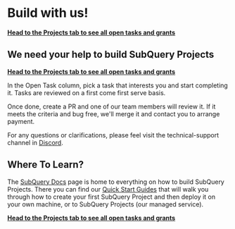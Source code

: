 # Build with us!

**[Head to the Projects tab to see all open tasks and grants](https://github.com/orgs/subquery/projects/3)**

## We need your help to build SubQuery Projects

**[Head to the Projects tab to see all open tasks and grants](https://github.com/orgs/subquery/projects/3)**

In the Open Task column, pick a task that interests you and start completing it. Tasks are reviewed on a first come first serve basis. 

Once done, create a PR and one of our team members will review it. If it meets the criteria and bug free, we'll merge it and contact you to arrange payment.

For any questions or clarifications, please feel visit the technical-support channel in [Discord](https://discord.com/invite/subquery).

## Where To Learn?

The [SubQuery Docs](https://academy.subquery.network/) page is home to everything on how to build SubQuery Projects. There you can find our [Quick Start Guides](https://academy.subquery.network/quickstart/quickstart.html) that will walk you through how to create your first SubQuery Project and then deploy it on your own machine, or to SubQuery Projects (our managed service).

**[Head to the Projects tab to see all open tasks and grants](https://github.com/orgs/subquery/projects/3)**
